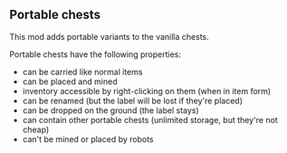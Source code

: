 ## Portable chests

This mod adds portable variants to the vanilla chests.

Portable chests have the following properties:

 - can be carried like normal items
 - can be placed and mined
 - inventory accessible by right-clicking on them (when in item form)
 - can be renamed (but the label will be lost if they're placed)
 - can be dropped on the ground (the label stays)
 - can contain other portable chests (unlimited storage, but they're not cheap)
 - can't be mined or placed by robots
